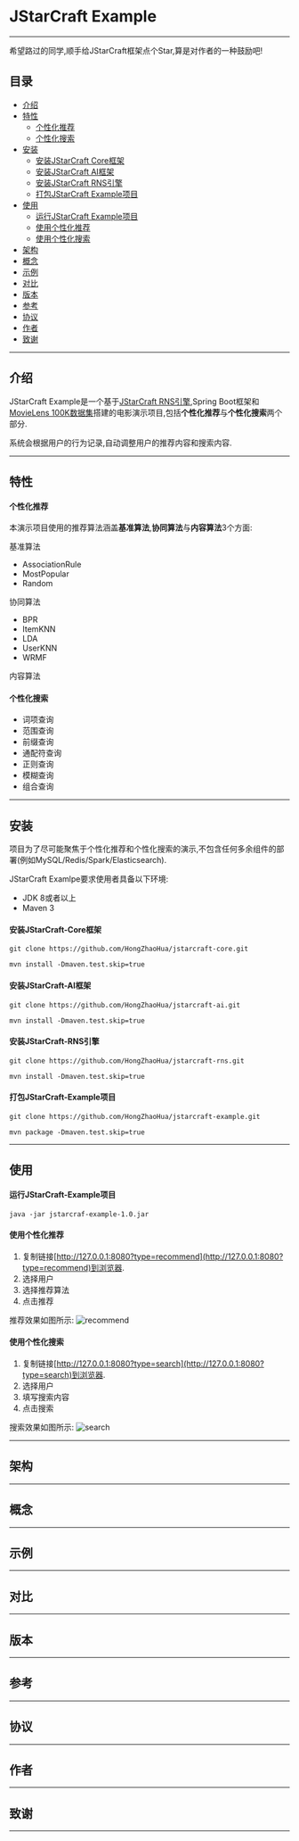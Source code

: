 # JStarCraft Example

****

希望路过的同学,顺手给JStarCraft框架点个Star,算是对作者的一种鼓励吧!

## 目录

* [介绍](#介绍)
* [特性](#特性)
    * [个性化推荐](#个性化推荐)
    * [个性化搜索](#个性化搜索)
* [安装](#安装)
    * [安装JStarCraft Core框架](#安装JStarCraft-Core框架)
    * [安装JStarCraft AI框架](#安装JStarCraft-AI框架)
    * [安装JStarCraft RNS引擎](#安装JStarCraft-RNS引擎)
    * [打包JStarCraft Example项目](#打包JStarCraft-Example项目)
* [使用](#使用)
    * [运行JStarCraft Example项目](#运行JStarCraft-Example项目)
    * [使用个性化推荐](#使用个性化推荐)
    * [使用个性化搜索](#使用个性化搜索)
* [架构](#架构)
* [概念](#概念)
* [示例](#示例)
* [对比](#对比)
* [版本](#版本)
* [参考](#参考)
* [协议](#协议)
* [作者](#作者)
* [致谢](#致谢)

****

## 介绍

JStarCraft Example是一个基于[JStarCraft RNS引擎](https://github.com/HongZhaoHua/jstarcraft-rns),Spring Boot框架和[MovieLens 100K数据集](https://grouplens.org/datasets/movielens/100k/)搭建的电影演示项目,包括**个性化推荐**与**个性化搜索**两个部分.

系统会根据用户的行为记录,自动调整用户的推荐内容和搜索内容.

****

## 特性

#### 个性化推荐

本演示项目使用的推荐算法涵盖**基准算法**,**协同算法**与**内容算法**3个方面:

基准算法
* AssociationRule
* MostPopular
* Random

协同算法
* BPR
* ItemKNN
* LDA
* UserKNN
* WRMF

内容算法

#### 个性化搜索

* 词项查询
* 范围查询
* 前缀查询
* 通配符查询
* 正则查询
* 模糊查询
* 组合查询

****

## 安装

项目为了尽可能聚焦于个性化推荐和个性化搜索的演示,不包含任何多余组件的部署(例如MySQL/Redis/Spark/Elasticsearch).

JStarCraft Examlpe要求使用者具备以下环境:
* JDK 8或者以上
* Maven 3

#### 安装JStarCraft-Core框架

```shell
git clone https://github.com/HongZhaoHua/jstarcraft-core.git

mvn install -Dmaven.test.skip=true
```

#### 安装JStarCraft-AI框架

```shell
git clone https://github.com/HongZhaoHua/jstarcraft-ai.git

mvn install -Dmaven.test.skip=true
```

####  安装JStarCraft-RNS引擎

```shell
git clone https://github.com/HongZhaoHua/jstarcraft-rns.git

mvn install -Dmaven.test.skip=true
```

#### 打包JStarCraft-Example项目

```shell
git clone https://github.com/HongZhaoHua/jstarcraft-example.git

mvn package -Dmaven.test.skip=true
```

****

## 使用

#### 运行JStarCraft-Example项目

```shell
java -jar jstarcraf-example-1.0.jar
```

#### 使用个性化推荐

1. 复制链接[http://127.0.0.1:8080?type=recommend](http://127.0.0.1:8080?type=recommend)到浏览器.
2. 选择用户
3. 选择推荐算法
4. 点击推荐

推荐效果如图所示:
![recommend](https://github.com/HongZhaoHua/jstarcraft-example/blob/master/recommend.png)

#### 使用个性化搜索

1. 复制链接[http://127.0.0.1:8080?type=search](http://127.0.0.1:8080?type=search)到浏览器.
2. 选择用户
3. 填写搜索内容
4. 点击搜索

搜索效果如图所示:
![search](https://github.com/HongZhaoHua/jstarcraft-example/blob/master/search.png)

****

## 架构

****

## 概念

****

## 示例

****

## 对比

****

## 版本

****

## 参考

****

## 协议

****

## 作者

****

## 致谢

****
